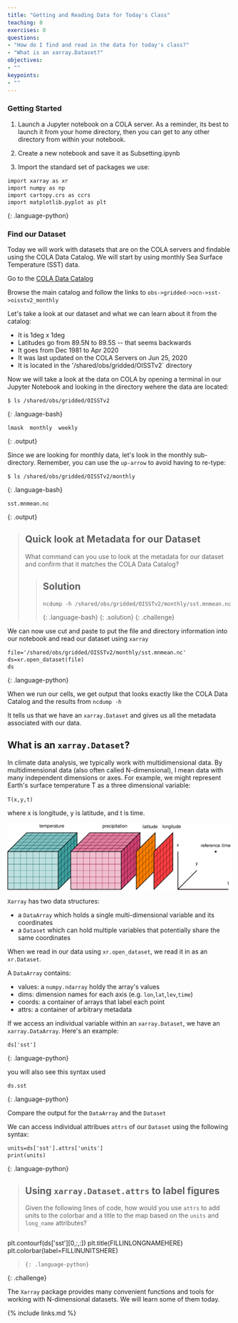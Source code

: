 ```yaml
---
title: "Getting and Reading Data for Today's Class"
teaching: 0
exercises: 0
questions:
- "How do I find and read in the data for today's class?"
- "What is an xarray.Dataset?"
objectives:
- ""
keypoints:
- ""
---
```


### Getting Started

1. Launch a Jupyter notebook on a COLA server.  As a reminder, its best to launch it from your home directory, then you can get to any other directory from within your notebook.

2. Create a new notebook and save it as Subsetting.ipynb

3. Import the standard set of packages we use:

~~~
import xarray as xr
import numpy as np
import cartopy.crs as ccrs
import matplotlib.pyplot as plt
~~~
{: .language-python}

### Find our Dataset
 
Today we will work with datasets that are on the COLA servers and findable using the COLA Data Catalog.
We will start by using monthly Sea Surface Temperature (SST) data.

Go to the [COLA Data Catalog](https://kpegion.github.io/COLA-DATASETS-CATALOG/)

Browse the main catalog and follow the links to `obs->gridded->ocn->sst->oisstv2_monthly`

Let's take a look at our dataset and what we can learn about it from the catalog:
* It is 1deg x 1deg
* Latitudes go from 89.5N to 89.5S -- that seems backwards
* It goes from Dec 1981 to Apr 2020
* It was last updated on the COLA Servers on Jun 25, 2020
* It is located in the '/shared/obs/gridded/OISSTv2` directory

Now we will take a look at the data on COLA by opening a terminal in our Jupyter Notebook and looking in the directory wehere the data are located:

~~~
$ ls /shared/obs/gridded/OISSTv2
~~~
{: .language-bash}

~~~
lmask  monthly  weekly
~~~
{: .output}

Since we are looking for monthly data, let's look in the monthly sub-directory.  Remember, you can use the `up-arrow` to avoid having to re-type:
~~~
$ ls /shared/obs/gridded/OISSTv2/monthly
~~~
{: .language-bash}

~~~
sst.mnmean.nc
~~~
{: .output}

> ## Quick look at Metadata for our Dataset
>
> What command can you use to look at the metadata for our dataset and confirm that it
> matches the COLA Data Catalog?
>
> > ## Solution
> > ~~~
> > ncdump -h /shared/obs/gridded/OISSTv2/monthly/sst.mnmean.nc
> > ~~~
> > {: .language-bash}
> {: .solution}
{: .challenge}

We can now use cut and paste to put the file and directory information into our notebook and read our dataset using `xarray`

~~~
file='/shared/obs/gridded/OISSTv2/monthly/sst.mnmean.nc'
ds=xr.open_dataset(file)
ds
~~~
{: .language-python}

When we run our cells, we get output that looks exactly like the COLA Data Catalog and the results from `ncdump -h`

It tells us that we have an `xarray.Dataset` and gives us all the metadata associated with our data. 

## What is an `xarray.Dataset`?

In climate data analysis, we typically work with multidimensional data. By multidimensional data (also often called N-dimensional), I mean data with many independent dimensions or axes. For example, we might represent Earth's surface temperature T as a three dimensional variable:

`T(x,y,t)`

where x is longitude, y is latitude, and t is time.

![N-dimensional Data Schematic](../fig/dataset-diagraml.png)

`Xarray` has two data structures:
* a `DataArray` which holds a single multi-dimensional variable and its coordinates
* a `Dataset` which can hold multiple variables that potentially share the same coordinates

When we read in our data using `xr.open_dataset`, we read it in as an `xr.Dataset`.  

A `DataArray` contains:
* values: a `numpy.ndarray` holdy the array's values
* dims: dimension names for each axis (e.g. `lon`,`lat`,`lev`,`time`)
* coords: a container of arrays that label each point
* attrs: a container of arbitrary metadata

If we access an individual variable within an `xarray.Dataset`, we have an `xarray.DataArray`. Here's an example:

~~~
ds['sst']
~~~
{: .language-python}

you will also see this syntax used

~~~
ds.sst
~~~
{: .language-python}

Compare the output for the `DataArray` and the `Dataset`

We can access individual attribues `attrs` of our `Dataset` using the following syntax:

~~~
units=ds['sst'].attrs['units']
print(units)
~~~
{: .language-python}

> ## Using `xarray.Dataset.attrs` to label figures
>
> Given the following lines of code, how would you use `attrs` to add units to
> the colorbar and a title to the map based on the `units` and `long_name` attributes?
>
> ~~~
plt.contourf(ds['sst'][0,:,:])
plt.title(FILLINLONGNAMEHERE)
plt.colorbar(label=FILLINUNITSHERE) 
> ~~~
> {: .language-python}
{: .challenge}

The `Xarray` package provides many convenient functions and tools for working with N-dimensional datasets. We will learn some of them today. 

{% include links.md %}


